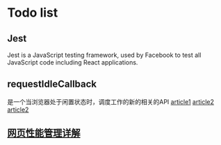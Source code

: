 # Todo list
## Jest
Jest is a JavaScript testing framework, 
used by Facebook to test all JavaScript code including React applications.

## requestIdleCallback
是一个当浏览器处于闲置状态时，调度工作的新的相关的API
[article1](http://div.io/topic/1370)
[article2](https://www.kancloud.cn/digest/web-page-performance-in-depth/65364)
[article2](https://developers.google.com/web/updates/2015/08/using-requestidlecallback)

## [网页性能管理详解](http://www.ruanyifeng.com/blog/2015/09/web-page-performance-in-depth.html)